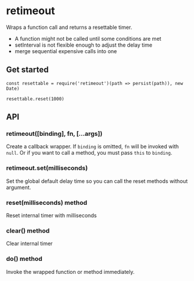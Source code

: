 # retimeout

Wraps a function call and returns a resettable timer.

- A function might not be called until some conditions are met
- setInterval is not flexible enough to adjust the delay time
- merge sequential expensive calls into one

## Get started

```
const resettable = require('retimeout')(path => persist(path)), new Date)

resettable.reset(1000)
```

## API

### retimeout([binding], fn, [...args])

Create a callback wrapper. If `binding` is omitted, `fn` will be invoked with `null`.
Or if you want to call a method, you must pass `this` to `binding`.

### retimeout.set(milliseconds)

Set the global default delay time so you can call the reset methods without argument.

### reset(milliseconds) method

Reset internal timer with milliseconds

### clear() method

Clear internal timer

### do() method

Invoke the wrapped function or method immediately.